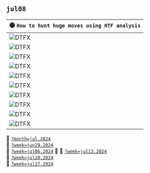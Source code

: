 ## `jul08`
| 🟡 `How to hunt huge moves using HTF analysis` |
| :--- |
| ![DTFX](https://www.tradingview.com/x/UewE6cRf/ "DTFX") |
| ![DTFX](https://www.tradingview.com/x/MPj9uHPA/ "DTFX") |
| ![DTFX](https://www.tradingview.com/x/l1ZHg04x/ "DTFX") |
| ![DTFX](https://www.tradingview.com/x/E43R7jC4/ "DTFX") |
| ![DTFX](https://www.tradingview.com/x/DSVOWeKZ/ "DTFX") |
| ![DTFX](https://www.tradingview.com/x/BKGW8AjK/ "DTFX") |
| ![DTFX](https://www.tradingview.com/x/LJY5nW4R/ "DTFX") |
| ![DTFX](https://www.tradingview.com/x/go8eaYDf/ "DTFX") |
| ![DTFX](https://www.tradingview.com/x/ii3ibV0b/ "DTFX") |
| ![DTFX](https://www.tradingview.com/x/bv1Bds23/ "DTFX") |




:file_folder: [`?month=jul.2024`](https://www.forexfactory.com/calendar?month=jul.2024)  
:notebook: [`?week=jun29.2024`](https://www.forexfactory.com/calendar?week=jun29.2024)  
:notebook: [`?week=jul06.2024`](https://www.forexfactory.com/calendar?week=jul07.2024)  :gem:
:notebook: [`?week=jul13.2024`](https://www.forexfactory.com/calendar?week=jul07.2024)  
:notebook: [`?week=jul20.2024`](https://www.forexfactory.com/calendar?week=jul07.2024)  
:notebook: [`?week=jul27.2024`](https://www.forexfactory.com/calendar?week=jul07.2024)  

